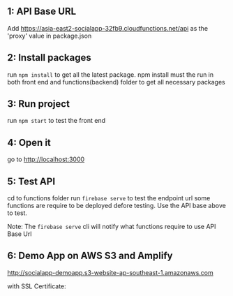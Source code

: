## 1: API Base URL

Add https://asia-east2-socialapp-32fb9.cloudfunctions.net/api as the 'proxy' value in package.json

## 2: Install packages

run `npm install` to get all the latest package. npm install must the run in both front end and functions(backend) folder to get all necessary packages

## 3: Run project

run `npm start` to test the front end

## 4: Open it

go to [http://localhost:3000](http://localhost:3000)

## 5: Test API

cd to functions folder
run `firebase serve` to test the endpoint url
some functions are require to be deployed defore testing. Use the API base above to test.

Note: The `firebase serve` cli will notify what functions require to use API Base Url

## 6: Demo App on AWS S3 and Amplify

http://socialapp-demoapp.s3-website-ap-southeast-1.amazonaws.com

with SSL Certificate: 
